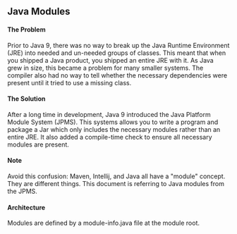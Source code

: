 ## Java Modules

#### The Problem
Prior to Java 9, there was no way to break up the Java Runtime Environment (JRE) into
needed and un-needed groups of classes. This meant that when you shipped a Java product,
you shipped an entire JRE with it. As Java grew in size, this became a problem for many
smaller systems. The compiler also had no way to tell whether the necessary dependencies
were present until it tried to use a missing class. 

#### The Solution
After a long time in development, Java 9 introduced the Java Platform Module System (JPMS).
This systems allows you to write a program and package a Jar which only includes the
necessary modules rather than an entire JRE. It also added a compile-time check to ensure
all necessary modules are present.

#### Note
Avoid this confusion: Maven, Intellij, and Java all have a "module" concept.
They are different things. This document is referring to Java modules from the JPMS. 

#### Architecture
Modules are defined by a module-info.java file at the module root. 
